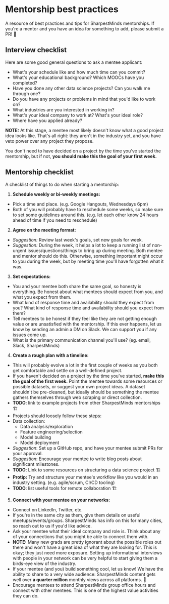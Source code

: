 # Mentorship best practices

A resource of best practices and tips for SharpestMinds mentorships.  If you're a mentor and you have an idea for something to add, please submit a PR! 🙂

## Interview checklist

Here are some good general questions to ask a mentee applicant:

 - What's your schedule like and how much time can you commit?
 - What's your educational background? Which MOOCs have you completed?
 - Have you done any other data science projects? Can you walk me through one?
 - Do you have any projects or problems in mind that you'd like to work on?
 - What industries are you interested in working in?
 - What's your ideal company to work at? What's your ideal role?
 - Where have you applied already?

**NOTE:** At this stage, a mentee most likely doesn't know what a good project idea looks like. That's all right: they aren't in the industry yet, and you have veto power over any project they propose.

You don't need to have decided on a project by the time you've started the mentorship, but if not, **you should make this the goal of your first week.**

## Mentorship checklist

A checklist of things to do when starting a mentorship:

1. **Schedule weekly or bi-weekly meetings:**
 - Pick a time and place. (e.g. Google Hangouts, Wednesdays 6pm)
 - Both of you will probably have to reschedule some weeks, so make sure to set some guidelines around this. (e.g. let each other know 24 hours ahead of time if you need to reschedule)


2. **Agree on the meeting format:**
 - *Suggestion:* Review last week's goals, set new goals for week.
 - *Suggestion:* During the week, it helps a lot to keep a running list of non-urgent issues/questions/things to bring up during meeting. Both mentee and mentor should do this. Otherwise, something important might occur to you during the week, but by meeting time you'll have forgotten what it was.


3. **Set expectations:**
 - You and your mentee both share the same goal, so honesty is everything. Be honest about what mentees should expect from you, and what you expect from them.
 - What kind of response time and availability should they expect from you? What kind of response time and availabiilty should you expect from them?
 - Tell mentees to be honest if they feel like they are not getting enough value or are unsatisfied with the mentorship. If this ever happens, let us know by sending an admin a DM on Slack. We can support you if any issues come up.
 - What is the primary communication channel you'll use? (eg. email, Slack, SharpestMinds)


4. **Create a rough plan with a timeline:**
 - This will probably evolve a lot in the first couple of weeks as you both get comfortable and settle on a well-defined project.
 - If you haven't decided on a project by the time you've started, **make this the goal of the first week.** Point the mentee towards some resources or possible datasets, or suggest your own project ideas. A dataset shouldn't be pre-cleaned, but ideally should be something the mentee gathers themselves through web scraping or direct collection.
 - **TODO**: link to example projects from other SharpestMinds mentorships 🏗️
 - Projects should loosely follow these steps:
 - Data collection:
	- Data analysis/exploration
	- Feature engineering/selection
	- Model building
	- Model deployment
 - *Suggestion*: Set up a GitHub repo, and have your mentee submit PRs for your approval.
 - *Suggestion*: Encourage your mentee to write blog posts about significant milestones.
 - **TODO**: Link to some resources on structuring a data science project 🏗️
 - **Protip:** Try and structure your mentee's workflow like you would in an industry setting. (e.g. agile/scrum, CI/CD tooling)
 - **TODO**: list useful tools for remote collaboration 🏗️


5. **Connect with your mentee on your networks:**
 - Connect on LinkedIn, Twitter, etc.
 - If you're in the same city as them, give them details on useful meetups/events/groups. SharpestMinds has info on this for many cities, so reach out to us if you'd like advice.
 - Ask your mentee what their ideal company and role is. Think about any of your connections that you might be able to connect them with.
 - **NOTE:** Many new grads are pretty ignorant about the possible roles out there and won't have a great idea of what they are looking for. This is okay; they just need more exposure. Setting up informational interviews with people in your network can be very helpful to start giving them a birds-eye view of the industry.
 - If your mentee (and you) build something cool, let us know! We have the ability to share to a very wide audience: SharpestMinds content gets well over **a quarter million** monthly views across all platforms. 👀
 - Encourage mentees to attend SharpestMinds group office hours and connect with other mentees. This is one of the highest value activities they can do.
